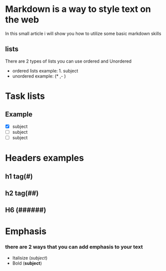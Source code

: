 # Markdown is a way to style text on the web

In this small article i will show you how to utilize some basic markdown skills

## lists
There are 2 types of lists you can use ordered and Unordered
* ordered lists example: 1. subject
* unordered example: (* ,- )

# Task lists 
## Example
- [x] subject
- [ ] subject
- [ ] subject

# Headers examples

## h1 tag(#)
## h2 tag(##)
## H6 (######)

# Emphasis
### there are 2 ways that you can add emphasis to your text 
* Italisize (*subject*)
* Bold (**subject**)

